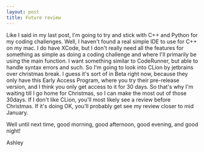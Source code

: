 ```yaml
---
layout: post
title: Future review
---
```


Like I said in my last post, I'm going to try and stick with C++ and Python for my coding challenges. Well, I haven't found a real simple IDE to use for C++ on my mac. I do have XCode, but I don't really need all the features for something as simple as doing a coding challenge and where I'll primarily be using the main function. I want something similar to CodeRunner, but able to handle syntax errors and such. So I'm going to look into CLion by jetbrains over christmas break. I guess it's sort of in Beta right now, because they only have this Early Access Program, where you try their pre-release version, and I think you only get access to it for 30 days. So that's why I'm waiting till I go home for Christmas, so I can make the most out of those 30days. If I don't like CLion, you'll most likely see a review before Christmas. If it's doing OK, you'll probably get see my review closer to mid January.

Well until next time, good morning, good afternoon, good evening, and good night!

Ashley